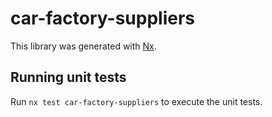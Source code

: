 # car-factory-suppliers

This library was generated with [Nx](https://nx.dev).

## Running unit tests

Run `nx test car-factory-suppliers` to execute the unit tests.
